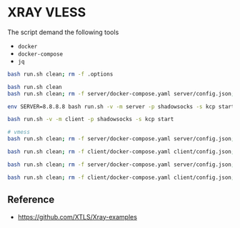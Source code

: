 # XRAY VLESS

The script demand the following tools

- `docker`
- `docker-compose`
- `jq`

```bash
bash run.sh clean; rm -f .options

bash run.sh clean
bash run.sh clean; rm -f server/docker-compose.yaml server/config.json; bash run.sh -v -m server -p shadowsocks start

env SERVER=8.8.8.8 bash run.sh -v -m server -p shadowsocks -s kcp start

bash run.sh -v -m client -p shadowsocks -s kcp start

# vmess
bash run.sh clean; rm -f server/docker-compose.yaml server/config.json; bash run.sh -v -m server -p vmess start

bash run.sh clean; rm -f client/docker-compose.yaml client/config.json; bash run.sh -v -m client -p vmess start

bash run.sh clean; rm -f server/docker-compose.yaml server/config.json; bash run.sh -v -m server -p vmess -s kcp start

bash run.sh clean; rm -f client/docker-compose.yaml client/config.json; bash run.sh -v -m client -p vmess -s kcp start
```

## Reference

- <https://github.com/XTLS/Xray-examples>
